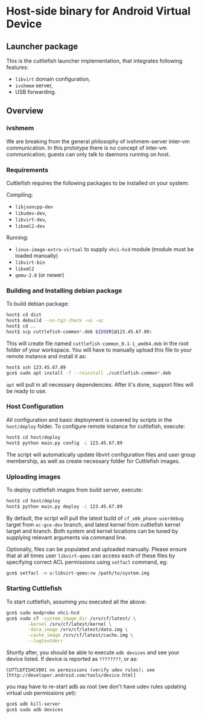 # Host-side binary for Android Virtual Device

## Launcher package

This is the cuttlefish launcher implementation, that integrates following
features:

* `libvirt` domain configuration,
* `ivshmem` server,
* USB forwarding.

## Overview

### ivshmem

We are breaking from the general philosophy of ivshmem-server inter-vm
communication. In this prototype there is no concept of inter-vm communication;
guests can only talk to daemons running on host.

### Requirements

Cuttlefish requires the following packages to be installed on your system:

Compiling:

* `libjsoncpp-dev`
* `libudev-dev`,
* `libvirt-dev`,
* `libxml2-dev`

Running:

* `linux-image-extra-virtual` to supply `vhci-hcd` module (module must be
  loaded manually)
* `libvirt-bin`
* `libxml2`
* `qemu-2.8` (or newer)

### Building and Installing debian package

To build debian package:

```sh
host$ cd dist
host$ debuild --no-tgz-check -us -uc
host$ cd ..
host$ scp cuttlefish-common*.deb ${USER}@123.45.67.89:
```

This will create file named `cuttlefish-common_0.1-1_amd64.deb` in the root
folder of your workspace. You will have to manually upload this file to
your remote instance and install it as:

```sh
host$ ssh 123.45.67.89
gce$ sudo apt install -f --reinstall ./cuttlefish-common*.deb
```

`apt` will pull in all necessary dependencies. After it's done, support files
will be ready to use.

### Host Configuration

All configuration and basic deployment is covered by scripts in the
`host/deploy` folder. To configure remote instance for cuttlefish, execute:

```sh
host$ cd host/deploy
host$ python main.py config -i 123.45.67.89
```

The script will automatically update libvirt configuration files and user group
membership, as well as create necessary folder for Cuttlefish images.

### Uploading images

To deploy cuttlefish images from build server, execute:

```sh
host$ cd host/deploy
host$ python main.py deploy -i 123.45.67.89
```

By default, the script will pull the latest build of `cf_x86_phone-userdebug`
target from `oc-gce-dev` branch, and latest kernel from cuttlefish kernel
target and branch. Both system and kernel locations can be tuned by supplying
relevant arguments via command line.

Optionally, files can be populated and uploaded manually. Please ensure that
at all times user `libvirt-qemu` can access each of these files by specifying
correct ACL permissions using `setfacl` command, eg:

```sh
gce$ setfacl -m u:libvirt-qemu:rw /path/to/system.img
```

### Starting Cuttlefish

To start cuttlefish, assuming you executed all the above:

```sh
gce$ sudo modprobe vhci-hcd
gce$ sudo cf -system_image_dir /srv/cf/latest/ \
        -kernel /srv/cf/latest/kernel \
        -data_image /srv/cf/latest/data.img \
        -cache_image /srv/cf/latest/cache.img \
        --logtostderr
```

Shortly after, you should be able to execute `adb devices` and see your device
listed. If device is reported as `????????`, or as:

```log
CUTTLEFISHCVD01 no permissions (verify udev rules); see [http://developer.android.com/tools/device.html]
```

you may have to re-start adb as root (we don't have udev rules updating virtual
usb permissions yet):

```sh
gce$ adb kill-server
gce$ sudo adb devices
```
